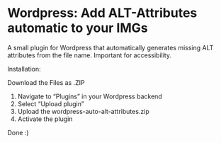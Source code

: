 # Wordpress: Add ALT-Attributes automatic to your IMGs
A small plugin for Wordpress that automatically generates missing ALT attributes from the file name. Important for accessibility.

Installation:

Download the Files as .ZIP

1. Navigate to “Plugins” in your Wordpress backend
2. Select “Upload plugin”
3. Upload the wordpress-auto-alt-attributes.zip
4. Activate the plugin

Done :)
